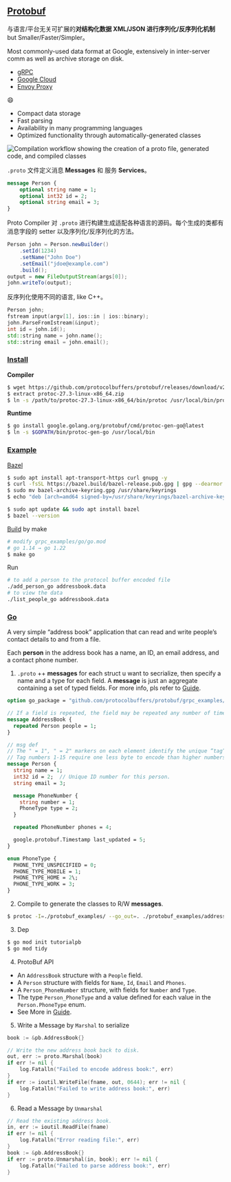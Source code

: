 ## [Protobuf](https://protobuf.dev/)

与语言/平台无关可扩展的**对结构化数据 XML/JSON 进行序列化/反序列化机制** but Smaller/Faster/Simpler。

Most commonly-used data format at Google, extensively in inter-server comm as well as archive storage on disk.

- [gRPC](https://grpc.io/)
- [Google Cloud](https://cloud.google.com/)
- [Envoy Proxy](https://www.envoyproxy.io/)

:smile:

- Compact data storage
- Fast parsing
- Availability in many programming languages
- Optimized functionality through automatically-generated classes

![Compilation workflow showing the creation of a proto file, generated code, and compiled classes](https://protobuf.dev/images/protocol-buffers-concepts.png)

`.proto` 文件定义消息 **Messages** 和 服务 **Services**。

```protobuf
message Person {
	optional string name = 1;
	optional int32 id = 2;
	optional string email = 3;
}
```

Proto Compiler 对 `.proto` 进行构建生成适配各种语言的源码。每个生成的类都有消息字段的 setter 以及序列化/反序列化的方法。

```java
Person john = Person.newBuilder()
    .setId(1234)
    .setName("John Doe")
    .setEmail("jdoe@example.com")
    .build();
output = new FileOutputStream(args[0]);
john.writeTo(output);
```

反序列化使用不同的语言, like C++。

```c++
Person john;
fstream input(argv[1], ios::in | ios::binary);
john.ParseFromIstream(&input);
int id = john.id();
std::string name = john.name();
std::string email = john.email();
```

### [Install](https://github.com/protocolbuffers/protobuf#protobuf-compiler-installation)

**Compiler**

```bash
$ wget https://github.com/protocolbuffers/protobuf/releases/download/v27.3/protoc-27.3-linux-x86_64.zip
$ extract protoc-27.3-linux-x86_64.zip
$ ln -s /path/to/protoc-27.3-linux-x86_64/bin/protoc /usr/local/bin/protoc
```

**Runtime**

```bash
$ go install google.golang.org/protobuf/cmd/protoc-gen-go@latest
$ ln -s $GOPATH/bin/protoc-gen-go /usr/local/bin
```

### [Example](https://github.com/protocolbuffers/protobuf/tree/main/examples)

[Bazel](https://bazel.build/install/ubuntu)

```bash
$ sudo apt install apt-transport-https curl gnupg -y
$ curl -fsSL https://bazel.build/bazel-release.pub.gpg | gpg --dearmor >bazel-archive-keyring.gpg
$ sudo mv bazel-archive-keyring.gpg /usr/share/keyrings
$ echo "deb [arch=amd64 signed-by=/usr/share/keyrings/bazel-archive-keyring.gpg] https://storage.googleapis.com/bazel-apt stable jdk1.8" | sudo tee /etc/apt/sources.list.d/bazel.list
```

```bash
$ sudo apt update && sudo apt install bazel
$ bazel --version
```

[Build](https://github.com/protocolbuffers/protobuf/tree/main/examples#go) by make

```bash
# modify grpc_examples/go/go.mod
# go 1.14 → go 1.22
$ make go
```

Run

```bash
# to add a person to the protocol buffer encoded file
./add_person_go addressbook.data
# to view the data
./list_people_go addressbook.data
```

### [Go](https://protobuf.dev/getting-started/gotutorial/) 

A very simple “address book” application that can read and write people’s contact details to and from a file.

Each **person** in the address book has a name, an ID, an email address, and a contact phone number.

1. `.proto` ++ **messages** for each struct u want to secrialize, then specify a name and a type for each field. A **message** is just an aggregate containing a set of typed fields. For more info, pls refer to [Guide](https://protobuf.dev/programming-guides/proto3).

```protobuf
option go_package = "github.com/protocolbuffers/protobuf/grpc_examples/go/tutorialpb";

// If a field is repeated, the field may be repeated any number of times
message AddressBook {
  repeated Person people = 1;
}

// msg def
// The " = 1", " = 2" markers on each element identify the unique “tag” that field uses in the binary encoding.
// Tag numbers 1-15 require one less byte to encode than higher numbers
message Person {
  string name = 1;
  int32 id = 2;  // Unique ID number for this person.
  string email = 3;

  message PhoneNumber {
    string number = 1;
    PhoneType type = 2;
  }

  repeated PhoneNumber phones = 4;

  google.protobuf.Timestamp last_updated = 5;
}

enum PhoneType {
  PHONE_TYPE_UNSPECIFIED = 0;
  PHONE_TYPE_MOBILE = 1;
  PHONE_TYPE_HOME = 2\;
  PHONE_TYPE_WORK = 3;
}
```

2. Compile to generate the classes to R/W **messages**.

```bash
$ protoc -I=./protobuf_examples/ --go_out=. ./protobuf_examples/addressbook.proto
```

3. Dep

```bash
$ go mod init tutorialpb
$ go mod tidy
```

4. ProtoBuf API

- An `AddressBook` structure with a `People` field.
- A `Person` structure with fields for `Name`, `Id`, `Email` and `Phones`.
- A `Person_PhoneNumber` structure, with fields for `Number` and `Type`.
- The type `Person_PhoneType` and a value defined for each value in the `Person.PhoneType` enum.
- See More in [Guide](https://protobuf.dev/reference/go/go-generated).

5. Write a Message by `Marshal` to serialize

```go
book := &pb.AddressBook{}

// Write the new address book back to disk.
out, err := proto.Marshal(book)
if err != nil {
    log.Fatalln("Failed to encode address book:", err)
}
if err := ioutil.WriteFile(fname, out, 0644); err != nil {
    log.Fatalln("Failed to write address book:", err)
}
```

6. Read a Message by `Unmarshal`

```go
// Read the existing address book.
in, err := ioutil.ReadFile(fname)
if err != nil {
    log.Fatalln("Error reading file:", err)
}
book := &pb.AddressBook{}
if err := proto.Unmarshal(in, book); err != nil {
    log.Fatalln("Failed to parse address book:", err)
}
```







